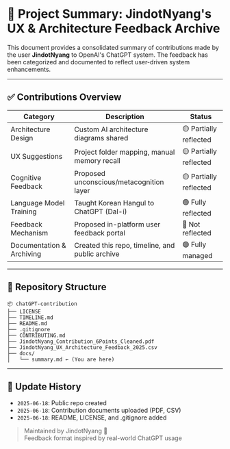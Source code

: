 # 📘 Project Summary: JindotNyang's UX & Architecture Feedback Archive

This document provides a consolidated summary of contributions made by the user **JindotNyang** to OpenAI's ChatGPT system. The feedback has been categorized and documented to reflect user-driven system enhancements.

---

## ✅ Contributions Overview

| Category | Description | Status |
|----------|-------------|--------|
| Architecture Design | Custom AI architecture diagrams shared | 🟡 Partially reflected |
| UX Suggestions | Project folder mapping, manual memory recall | 🟡 Partially reflected |
| Cognitive Feedback | Proposed unconscious/metacognition layer | 🟡 Partially reflected |
| Language Model Training | Taught Korean Hangul to ChatGPT (Dal-i) | 🟢 Fully reflected |
| Feedback Mechanism | Proposed in-platform user feedback portal | 🔴 Not reflected |
| Documentation & Archiving | Created this repo, timeline, and public archive | 🟢 Fully managed |

---

## 📁 Repository Structure

```
📦 chatGPT-contribution
├── LICENSE
├── TIMELINE.md
├── README.md
├── .gitignore
├── CONTRIBUTING.md
├── JindotNyang_Contribution_6Points_Cleaned.pdf
├── JindotNyang_UX_Architecture_Feedback_2025.csv
├── docs/
│   └── summary.md ← (You are here)
```

---

## 🔄 Update History

- `2025-06-18`: Public repo created
- `2025-06-18`: Contribution documents uploaded (PDF, CSV)
- `2025-06-18`: README, LICENSE, and .gitignore added

> Maintained by JindotNyang 🧸  
> Feedback format inspired by real-world ChatGPT usage

